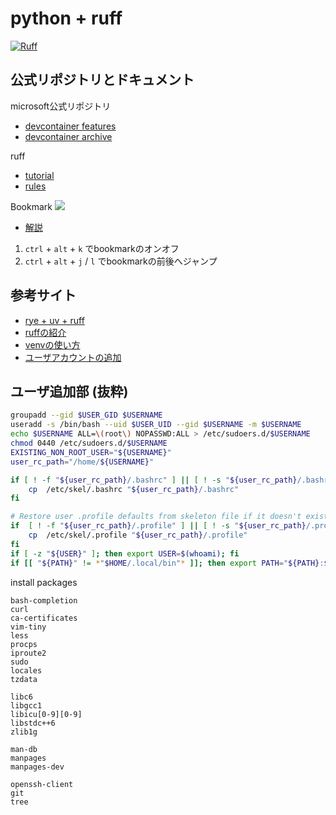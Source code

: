 # python + ruff

[![Ruff](https://img.shields.io/endpoint?url=https://raw.githubusercontent.com/astral-sh/ruff/main/assets/badge/v2.json)](https://github.com/astral-sh/ruff)

## 公式リポジトリとドキュメント

microsoft公式リポジトリ
- [devcontainer features][devcontainers_common_utils]
- [devcontainer archive][vscode_dev_containers]

ruff
- [tutorial][ruff_tutorial]
- [rules][ruff_rules]

Bookmark
[![](https://raw.githubusercontent.com/alefragnani/vscode-bookmarks/master/images/vscode-bookmarks-logo-readme.png)][code_mookmarks]
- [解説][bookmarks_intro]

1. `ctrl` + `alt` + `k` でbookmarkのオンオフ
2. `ctrl` + `alt` + `j` / `l` でbookmarkの前後へジャンプ
<!-- ////////////////////////////////////////////////////////////////////////////////////////// -->

## 参考サイト

- [rye + uv + ruff][rye_ruff]
- [ruffの紹介][introduction_ruff]
- [venvの使い方][how_to_use_venv]
- [ユーザアカウントの追加][adding_user_accounts]

<!-- ////////////////////////////////////////////////////////////////////////////////////////// -->

## ユーザ追加部 (抜粋)

```sh
groupadd --gid $USER_GID $USERNAME
useradd -s /bin/bash --uid $USER_UID --gid $USERNAME -m $USERNAME
echo $USERNAME ALL=\(root\) NOPASSWD:ALL > /etc/sudoers.d/$USERNAME
chmod 0440 /etc/sudoers.d/$USERNAME
EXISTING_NON_ROOT_USER="${USERNAME}"
user_rc_path="/home/${USERNAME}"

if [ ! -f "${user_rc_path}/.bashrc" ] || [ ! -s "${user_rc_path}/.bashrc" ] ; then
    cp  /etc/skel/.bashrc "${user_rc_path}/.bashrc"
fi

# Restore user .profile defaults from skeleton file if it doesn't exist or is empty
if  [ ! -f "${user_rc_path}/.profile" ] || [ ! -s "${user_rc_path}/.profile" ] ; then
    cp  /etc/skel/.profile "${user_rc_path}/.profile"
fi
if [ -z "${USER}" ]; then export USER=$(whoami); fi
if [[ "${PATH}" != *"$HOME/.local/bin"* ]]; then export PATH="${PATH}:$HOME/.local/bin"; fi
```

install packages
```{.line-numbers}
bash-completion
curl
ca-certificates
vim-tiny
less
procps
iproute2
sudo
locales
tzdata

libc6
libgcc1
libicu[0-9][0-9]
libstdc++6
zlib1g

man-db
manpages
manpages-dev

openssh-client
git
tree
```

[devcontainers_common_utils]: https://github.com/devcontainers/features/tree/main/src/common-utils
[vscode_dev_containers]: https://github.com/microsoft/vscode-dev-containers
[ruff_tutorial]: https://docs.astral.sh/ruff/tutorial/
[ruff_rules]: https://docs.astral.sh/ruff/rules/
[code_mookmarks]: https://marketplace.visualstudio.com/items?itemName=alefragnani.Bookmarks
[bookmarks_intro]: https://web-souko.com/vscode-bookmarks/
[rye_ruff]: https://zenn.dev/dena/articles/rye_python_in_devcontainer
[introduction_ruff]: https://gihyo.jp/article/2023/03/monthly-python-2303
[how_to_use_venv]: https://qiita.com/shun_sakamoto/items/7944d0ac4d30edf91fde
[adding_user_accounts]: https://qiita.com/Spritaro/items/602118d946a4383bd2bb

[robust_python]: https://www.oreilly.co.jp/books/9784814400171/
[pydantic_docs]: https://docs.pydantic.dev/latest/
